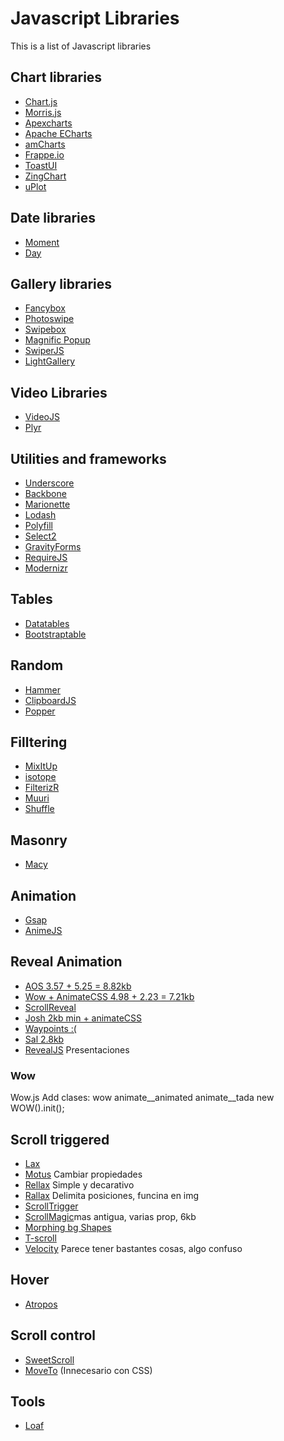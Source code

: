 # Javascript Libraries

This is a list of Javascript libraries

## Chart libraries

-   [Chart.js](https://www.chartjs.org/)
-   [Morris.js](https://morrisjs.github.io/morris.js/)
-   [Apexcharts](https://apexcharts.com/)
-   [Apache ECharts](https://echarts.apache.org/zh/index.html)
-   [amCharts](https://www.amcharts.com/)
-   [Frappe.io](https://frappe.io/charts)
-   [ToastUI](https://ui.toast.com/)
-   [ZingChart](https://www.zingchart.com/)
-   [uPlot](https://github.com/leeoniya/uPlot)

## Date libraries

- [Moment](https://momentjs.com/)
- [Day](https://day.js.org/)

## Gallery libraries

- [Fancybox](https://fancyapps.com/docs/ui/fancybox/)
- [Photoswipe](https://photoswipe.com/)
- [Swipebox](http://brutaldesign.github.io/swipebox/)
- [Magnific Popup](https://dimsemenov.com/plugins/magnific-popup/)
- [SwiperJS](https://swiperjs.com/)
- [LightGallery](https://www.lightgalleryjs.com/)

## Video Libraries

- [VideoJS](https://videojs.com/)
- [Plyr](https://plyr.io/)

## Utilities and frameworks

- [Underscore](http://underscorejs.org/)
- [Backbone](https://backbonejs.org/)
- [Marionette](https://marionettejs.com/)
- [Lodash](https://lodash.com/)
- [Polyfill](https://polyfill.io/v3/)
- [Select2](https://select2.org/)
- [GravityForms](https://www.gravityforms.com/)
- [RequireJS](https://requirejs.org/)
- [Modernizr](https://modernizr.com/)

## Tables
- [Datatables](https://datatables.net/)
- [Bootstraptable](https://bootstrap-table.com/)

## Random
- [Hammer](https://hammerjs.github.io/)
- [ClipboardJS](https://clipboardjs.com/)
- [Popper](https://popper.js.org/)

## Filltering

- [MixItUp](https://www.kunkalabs.com/mixitup/)
- [isotope](https://isotope.metafizzy.co/filtering.html)
- [FilterizR](https://yiotis.net/filterizr/)
- [Muuri](https://muuri.dev/)
- [Shuffle](https://vestride.github.io/Shuffle/)

## Masonry

- [Macy](http://macyjs.com/)

## Animation

- [Gsap](https://greensock.com/gsap/)
- [AnimeJS](https://animejs.com/)

## Reveal Animation

- [AOS 3.57 + 5.25 = 8.82kb](http://michalsnik.github.io/aos/)
- [Wow + AnimateCSS 4.98 + 2.23 = 7.21kb](https://wowjs.uk/)
- [ScrollReveal](https://scrollrevealjs.org/)
- [Josh 2kb min + animateCSS](https://mamunhpath.github.io/josh.js/)
- [Waypoints :(](http://imakewebthings.com/waypoints/)
- [Sal 2.8kb](https://mciastek.github.io/sal/)
- [RevealJS](https://revealjs.com/) Presentaciones

### Wow

Wow.js Add clases: wow animate__animated animate__tada new WOW().init();

## Scroll triggered

- [Lax](https://alexfox.dev/lax.js/)
- [Motus](https://github.com/alexcambose/motus) Cambiar propiedades
- [Rellax](https://dixonandmoe.com/rellax/) Simple y decarativo
- [Rallax](https://chriscavs.github.io/rallax-demo/) Delimita posiciones, funcina en img
- [ScrollTrigger](https://terwanerik.github.io/ScrollTrigger/)
- [ScrollMagic](http://scrollmagic.io/)mas antigua, varias prop, 6kb
- [Morphing bg Shapes](https://github.com/codrops/MorphingBackgroundShapes/)
- [T-scroll](https://t-scroll.com/)
- [Velocity](http://velocityjs.org/) Parece tener bastantes cosas, algo confuso

## Hover

- [Atropos](https://atroposjs.com/)


## Scroll control
- [SweetScroll](https://tsuyoshiwada.github.io/sweet-scroll/)
- [MoveTo](https://github.com/hsnaydd/moveTo) (Innecesario con CSS)

## Tools

- [Loaf](https://getloaf.io/)
